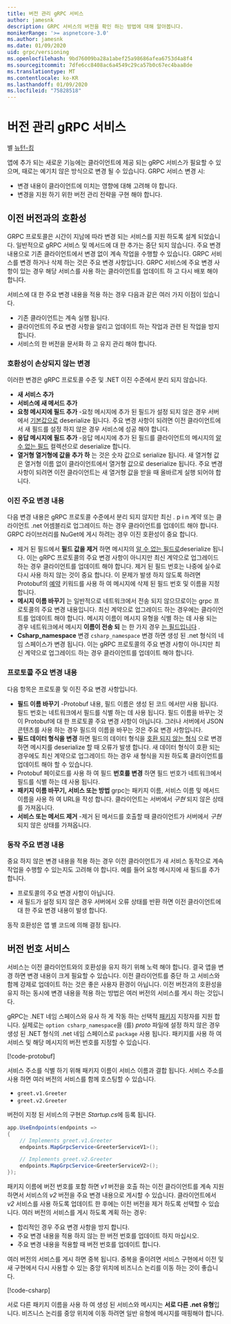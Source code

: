 ```yaml
---
title: 버전 관리 gRPC 서비스
author: jamesnk
description: GRPC 서비스의 버전을 확인 하는 방법에 대해 알아봅니다.
monikerRange: '>= aspnetcore-3.0'
ms.author: jamesnk
ms.date: 01/09/2020
uid: grpc/versioning
ms.openlocfilehash: 9bd76009ba28a1abef25a98686afea6753d4a8f4
ms.sourcegitcommit: 7dfe6cc8408ac6a4549c29ca57b0c67ec4baa8de
ms.translationtype: MT
ms.contentlocale: ko-KR
ms.lasthandoff: 01/09/2020
ms.locfileid: "75828518"
---
```

# <a name="versioning-grpc-services"></a>버전 관리 gRPC 서비스

별 [뉴턴-킹](https://twitter.com/jamesnk)

앱에 추가 되는 새로운 기능에는 클라이언트에 제공 되는 gRPC 서비스가 필요할 수 있으며, 때로는 예기치 않은 방식으로 변경 될 수 있습니다. GRPC 서비스 변경 시:

* 변경 내용이 클라이언트에 미치는 영향에 대해 고려해 야 합니다.
* 변경을 지원 하기 위한 버전 관리 전략을 구현 해야 합니다.

## <a name="backwards-compatibility"></a>이전 버전과의 호환성

GRPC 프로토콜은 시간이 지남에 따라 변경 되는 서비스를 지원 하도록 설계 되었습니다. 일반적으로 gRPC 서비스 및 메서드에 대 한 추가는 중단 되지 않습니다. 주요 변경 내용으로 기존 클라이언트에서 변경 없이 계속 작업을 수행할 수 있습니다. GRPC 서비스를 변경 하거나 삭제 하는 것은 주요 변경 사항입니다. GRPC 서비스에 주요 변경 사항이 있는 경우 해당 서비스를 사용 하는 클라이언트를 업데이트 하 고 다시 배포 해야 합니다.

서비스에 대 한 주요 변경 내용을 적용 하는 경우 다음과 같은 여러 가지 이점이 있습니다.

* 기존 클라이언트는 계속 실행 됩니다.
* 클라이언트의 주요 변경 사항을 알리고 업데이트 하는 작업과 관련 된 작업을 방지 합니다.
* 서비스의 한 버전을 문서화 하 고 유지 관리 해야 합니다.

### <a name="non-breaking-changes"></a>호환성이 손상되지 않는 변경

이러한 변경은 gRPC 프로토콜 수준 및 .NET 이진 수준에서 분리 되지 않습니다.

* **새 서비스 추가**
* **서비스에 새 메서드 추가**
* **요청 메시지에 필드 추가** -요청 메시지에 추가 된 필드가 설정 되지 않은 경우 서버에서 [기본값으로](https://developers.google.com/protocol-buffers/docs/proto3#default) deserialize 됩니다. 주요 변경 사항이 되려면 이전 클라이언트에서 새 필드를 설정 하지 않은 경우 서비스에 성공 해야 합니다.
* **응답 메시지에 필드 추가** -응답 메시지에 추가 된 필드를 클라이언트의 메시지의 [알 수 없는 필드](https://developers.google.com/protocol-buffers/docs/proto3#unknowns) 컬렉션으로 deserialize 합니다.
* **열거형 열거형에 값을 추가 하** 는 것은 숫자 값으로 serialize 됩니다. 새 열거형 값은 열거형 이름 없이 클라이언트에서 열거형 값으로 deserialize 됩니다. 주요 변경 사항이 되려면 이전 클라이언트는 새 열거형 값을 받을 때 올바르게 실행 되어야 합니다.

### <a name="binary-breaking-changes"></a>이진 주요 변경 내용

다음 변경 내용은 gRPC 프로토콜 수준에서 분리 되지 않지만 최신 *.* p i n 계약 또는 클라이언트 .net 어셈블리로 업그레이드 하는 경우 클라이언트를 업데이트 해야 합니다. GRPC 라이브러리를 NuGet에 게시 하려는 경우 이진 호환성이 중요 합니다.

* 제거 된 필드에서 **필드 값을 제거** 하면 메시지의 [알 수 없는 필드로](https://developers.google.com/protocol-buffers/docs/proto3#unknowns)deserialize 됩니다. 이는 gRPC 프로토콜의 주요 변경 사항이 아니지만 최신 계약으로 업그레이드 하는 경우 클라이언트를 업데이트 해야 합니다. 제거 된 필드 번호는 나중에 실수로 다시 사용 하지 않는 것이 중요 합니다. 이 문제가 발생 하지 않도록 하려면 Protobuf의 [예약](https://developers.google.com/protocol-buffers/docs/proto3#reserved) 키워드를 사용 하 여 메시지에 삭제 된 필드 번호 및 이름을 지정 합니다.
* **메시지 이름 바꾸기** 는 일반적으로 네트워크에서 전송 되지 않으므로이는 grpc 프로토콜의 주요 변경 내용입니다. 최신 계약으로 업그레이드 하는 경우에는 클라이언트를 업데이트 해야 합니다. 메시지 이름이 메시지 유형을 식별 하는 데 사용 되는 경우 네트워크에서 메시지 **이름이 전송 되** 는 한 가지 경우 [는 필드입니다](https://developers.google.com/protocol-buffers/docs/proto3#any) .
* **Csharp_namespace** 변경 `csharp_namespace` 변경 하면 생성 된 .net 형식의 네임 스페이스가 변경 됩니다. 이는 gRPC 프로토콜의 주요 변경 사항이 아니지만 최신 계약으로 업그레이드 하는 경우 클라이언트를 업데이트 해야 합니다.

### <a name="protocol-breaking-changes"></a>프로토콜 주요 변경 내용

다음 항목은 프로토콜 및 이진 주요 변경 사항입니다.

* **필드 이름 바꾸기** -Protobuf 내용, 필드 이름은 생성 된 코드 에서만 사용 됩니다. 필드 번호는 네트워크에서 필드를 식별 하는 데 사용 됩니다. 필드 이름을 바꾸는 것이 Protobuf에 대 한 프로토콜 주요 변경 사항이 아닙니다. 그러나 서버에서 JSON 콘텐츠를 사용 하는 경우 필드의 이름을 바꾸는 것은 주요 변경 사항입니다.
* **필드 데이터 형식을 변경** 하면 필드의 데이터 형식을 [호환 되지 않는 형식](https://developers.google.com/protocol-buffers/docs/proto3#updating) 으로 변경 하면 메시지를 deserialize 할 때 오류가 발생 합니다. 새 데이터 형식이 호환 되는 경우에도 최신 계약으로 업그레이드 하는 경우 새 형식을 지원 하도록 클라이언트를 업데이트 해야 할 수 있습니다.
* Protobuf 페이로드를 사용 하 여 필드 **번호를 변경** 하면 필드 번호가 네트워크에서 필드를 식별 하는 데 사용 됩니다.
* **패키지 이름 바꾸기, 서비스 또는 방법** grpc는 패키지 이름, 서비스 이름 및 메서드 이름을 사용 하 여 URL을 작성 합니다. 클라이언트는 서버에서 *구현* 되지 않은 상태를 가져옵니다.
* **서비스 또는 메서드 제거** -제거 된 메서드를 호출할 때 클라이언트가 서버에서 *구현* 되지 않은 상태를 가져옵니다.

### <a name="behavior-breaking-changes"></a>동작 주요 변경 내용

중요 하지 않은 변경 내용을 적용 하는 경우 이전 클라이언트가 새 서비스 동작으로 계속 작업을 수행할 수 있는지도 고려해 야 합니다. 예를 들어 요청 메시지에 새 필드를 추가 합니다.

* 프로토콜의 주요 변경 사항이 아닙니다.
* 새 필드가 설정 되지 않은 경우 서버에서 오류 상태를 반환 하면 이전 클라이언트에 대 한 주요 변경 내용이 발생 합니다.

동작 호환성은 앱 별 코드에 의해 결정 됩니다.

## <a name="version-number-services"></a>버전 번호 서비스

서비스는 이전 클라이언트와의 호환성을 유지 하기 위해 노력 해야 합니다. 결국 앱을 변경 하면 변경 내용이 크게 필요할 수 있습니다. 이전 클라이언트를 중단 하 고 서비스와 함께 강제로 업데이트 하는 것은 좋은 사용자 환경이 아닙니다. 이전 버전과의 호환성을 유지 하는 동시에 변경 내용을 적용 하는 방법은 여러 버전의 서비스를 게시 하는 것입니다.

gRPC는 .NET 네임 스페이스와 유사 하 게 작동 하는 선택적 [패키지](https://developers.google.com/protocol-buffers/docs/proto3#packages) 지정자를 지원 합니다. 실제로는 `option csharp_namespace`을 (를) *proto* 파일에 설정 하지 않은 경우 생성 된 .NET 형식의 .net 네임 스페이스로 `package` 사용 됩니다. 패키지를 사용 하 여 서비스 및 해당 메시지의 버전 번호를 지정할 수 있습니다.

[!code-protobuf[](versioning/sample/greet.v1.proto?highlight=3)]

서비스 주소를 식별 하기 위해 패키지 이름이 서비스 이름과 결합 됩니다. 서비스 주소를 사용 하면 여러 버전의 서비스를 함께 호스팅할 수 있습니다.

* `greet.v1.Greeter`
* `greet.v2.Greeter`

버전이 지정 된 서비스의 구현은 *Startup.cs*에 등록 됩니다.

```csharp
app.UseEndpoints(endpoints =>
{
    // Implements greet.v1.Greeter
    endpoints.MapGrpcService<GreeterServiceV1>();

    // Implements greet.v2.Greeter
    endpoints.MapGrpcService<GreeterServiceV2>();
});
```

패키지 이름에 버전 번호를 포함 하면 *v1* 버전을 호출 하는 이전 클라이언트를 계속 지원 하면서 서비스의 *v2* 버전을 주요 변경 내용으로 게시할 수 있습니다. 클라이언트에서 *v2* 서비스를 사용 하도록 업데이트 한 후에는 이전 버전을 제거 하도록 선택할 수 있습니다. 여러 버전의 서비스를 게시 하도록 계획 하는 경우:

* 합리적인 경우 주요 변경 사항을 방지 합니다.
* 주요 변경 내용을 적용 하지 않는 한 버전 번호를 업데이트 하지 마십시오.
* 주요 변경 내용을 적용할 때 버전 번호를 업데이트 합니다.

여러 버전의 서비스를 게시 하면 중복 됩니다. 중복을 줄이려면 서비스 구현에서 이전 및 새 구현에서 다시 사용할 수 있는 중앙 위치에 비즈니스 논리를 이동 하는 것이 좋습니다.

[!code-csharp[](versioning/sample/GreeterServiceV1.cs?highlight=10,19)]

서로 다른 패키지 이름을 사용 하 여 생성 된 서비스와 메시지는 **서로 다른 .net 유형**입니다. 비즈니스 논리를 중앙 위치에 이동 하려면 일반 유형에 메시지를 매핑해야 합니다.
